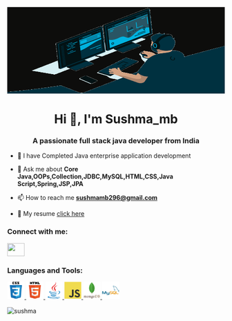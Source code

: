 <img src="https://raw.githubusercontent.com/Potential17/Potential17/master/user%20(2).gif" width="1000" height="200" />

<h1 align="center">Hi 👋, I'm Sushma_mb</h1>
<h3 align="center">A passionate full stack java developer from India</h3>

- 🌱 I have Completed Java enterprise application development

- 💬 Ask me about **Core Java,OOPs,Collection,JDBC,MySQL,HTML,CSS,Java Script,Spring,JSP,JPA**

- 📫 How to reach me **sushmamb296@gmail.com**

- 📄 My resume <a href="https://drive.google.com/file/d/13qa2j3guclKUKIMl6raDezKuN6oXE1ZM/view?usp=drivesdk" target="blank"> click here</a>


<h3 align="left">Connect with me:</h3>
<p align="left">
<a href="https://www.linkedin.com/in/sushma-m-b-m-b-5b901a2b0" target="blank"><img align="center" src="https://raw.githubusercontent.com/rahuldkjain/github-profile-readme-generator/master/src/images/icons/Social/linked-in-alt.svg" alt="" height="30" width="40" /></a>
</p>

<h3 align="left">Languages and Tools:</h3>
<p align="left"> <a href="https://www.w3schools.com/css/" target="_blank" rel="noreferrer"> <img src="https://raw.githubusercontent.com/devicons/devicon/master/icons/css3/css3-original-wordmark.svg" alt="css3" width="40" height="40"/> </a> <a href="https://www.w3.org/html/" target="_blank" rel="noreferrer"> <img src="https://raw.githubusercontent.com/devicons/devicon/master/icons/html5/html5-original-wordmark.svg" alt="html5" width="40" height="40"/> </a> <a href="https://www.java.com" target="_blank" rel="noreferrer"> <img src="https://raw.githubusercontent.com/devicons/devicon/master/icons/java/java-original.svg" alt="java" width="40" height="40"/> </a> <a href="https://developer.mozilla.org/en-US/docs/Web/JavaScript" target="_blank" rel="noreferrer"> <img src="https://raw.githubusercontent.com/devicons/devicon/master/icons/javascript/javascript-original.svg" alt="javascript" width="40" height="40"/> </a> <a href="https://www.mongodb.com/" target="_blank" rel="noreferrer"> <img src="https://raw.githubusercontent.com/devicons/devicon/master/icons/mongodb/mongodb-original-wordmark.svg" alt="mongodb" width="40" height="40"/> </a> <a href="https://www.mysql.com/" target="_blank" rel="noreferrer"> <img src="https://raw.githubusercontent.com/devicons/devicon/master/icons/mysql/mysql-original-wordmark.svg" alt="mysql" width="40" height="40"/> </a> </p>


<p><img align="left" src="https://github-readme-stats.vercel.app/api/top-langs?username=sushma&show_icons=true&locale=en&layout=compact" alt="" /></p>

<p><img align="center" src="https://github-readme-stats.vercel.app/api?username=sushma&show_icons=true&locale=en" alt="sushma" /></p>

<p><img align="center" src="https://github-readme-streak-stats.herokuapp.com/?user=sushma&" alt="" /></p>
